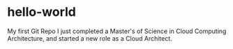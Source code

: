 # hello-world
My first Git Repo
I just completed a Master's of Science in Cloud Computing Architecture, and started a new role as a Cloud Architect.
